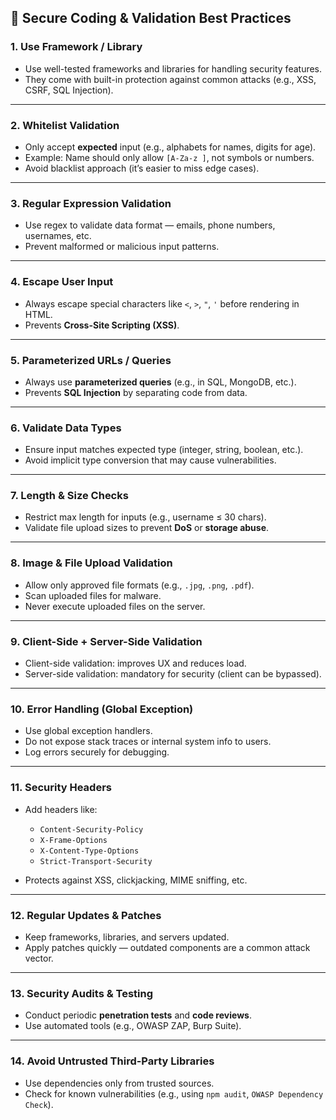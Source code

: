 
## 🧩 **Secure Coding & Validation Best Practices**

### 1. **Use Framework / Library**

* Use well-tested frameworks and libraries for handling security features.
* They come with built-in protection against common attacks (e.g., XSS, CSRF, SQL Injection).

---

### 2. **Whitelist Validation**

* Only accept **expected** input (e.g., alphabets for names, digits for age).
* Example: Name should only allow `[A-Za-z ]`, not symbols or numbers.
* Avoid blacklist approach (it’s easier to miss edge cases).

---

### 3. **Regular Expression Validation**

* Use regex to validate data format — emails, phone numbers, usernames, etc.
* Prevent malformed or malicious input patterns.

---

### 4. **Escape User Input**

* Always escape special characters like `<`, `>`, `"`, `'` before rendering in HTML.
* Prevents **Cross-Site Scripting (XSS)**.

---

### 5. **Parameterized URLs / Queries**

* Always use **parameterized queries** (e.g., in SQL, MongoDB, etc.).
* Prevents **SQL Injection** by separating code from data.

---

### 6. **Validate Data Types**

* Ensure input matches expected type (integer, string, boolean, etc.).
* Avoid implicit type conversion that may cause vulnerabilities.

---

### 7. **Length & Size Checks**

* Restrict max length for inputs (e.g., username ≤ 30 chars).
* Validate file upload sizes to prevent **DoS** or **storage abuse**.

---

### 8. **Image & File Upload Validation**

* Allow only approved file formats (e.g., `.jpg`, `.png`, `.pdf`).
* Scan uploaded files for malware.
* Never execute uploaded files on the server.

---

### 9. **Client-Side + Server-Side Validation**

* Client-side validation: improves UX and reduces load.
* Server-side validation: mandatory for security (client can be bypassed).

---

### 10. **Error Handling (Global Exception)**

* Use global exception handlers.
* Do not expose stack traces or internal system info to users.
* Log errors securely for debugging.

---

### 11. **Security Headers**

* Add headers like:

  * `Content-Security-Policy`
  * `X-Frame-Options`
  * `X-Content-Type-Options`
  * `Strict-Transport-Security`
* Protects against XSS, clickjacking, MIME sniffing, etc.

---

### 12. **Regular Updates & Patches**

* Keep frameworks, libraries, and servers updated.
* Apply patches quickly — outdated components are a common attack vector.

---

### 13. **Security Audits & Testing**

* Conduct periodic **penetration tests** and **code reviews**.
* Use automated tools (e.g., OWASP ZAP, Burp Suite).

---

### 14. **Avoid Untrusted Third-Party Libraries**

* Use dependencies only from trusted sources.
* Check for known vulnerabilities (e.g., using `npm audit`, `OWASP Dependency Check`).
